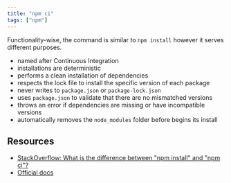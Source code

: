 ```yaml
---
title: "npm ci"
tags: ["npm"]
---
```


Functionality-wise, the command is similar to `npm install` however it serves different purposes.

- named after Continuous Integration
- installations are deterministic
- performs a clean installation of dependencies
- respects the lock file to install the specific version of each package
- never writes to `package.json` or `package-lock.json`
- uses `package.json` to validate that there are no mismatched versions
- throws an error if dependencies are missing or have incompatible versions
- automatically removes the `node_modules` folder before begins its install

## Resources

- [StackOverflow: What is the difference between "npm install" and "npm ci"?](https://stackoverflow.com/questions/52499617/what-is-the-difference-between-npm-install-and-npm-ci)
- [Official docs](https://docs.npmjs.com/cli/v8/commands/npm-ci)
